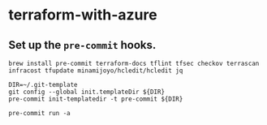 # terraform-with-azure

## Set up the `pre-commit` hooks.
```
brew install pre-commit terraform-docs tflint tfsec checkov terrascan infracost tfupdate minamijoyo/hcledit/hcledit jq
```

```
DIR=~/.git-template
git config --global init.templateDir ${DIR}
pre-commit init-templatedir -t pre-commit ${DIR}
```

```
pre-commit run -a
```

